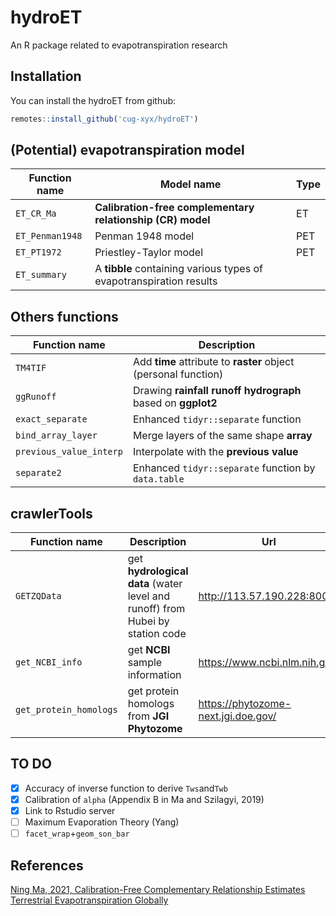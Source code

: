 # hydroET

An R package related to evapotranspiration research

## Installation

You can install the hydroET from github:

```R
remotes::install_github('cug-xyx/hydroET')
```

## (Potential) evapotranspiration model

| Function name   | Model name                                                   | Type |
| --------------- | ------------------------------------------------------------ | ---- |
| `ET_CR_Ma`      | **Calibration-free complementary relationship (CR) model**   | ET   |
| `ET_Penman1948` | Penman 1948 model                                            | PET  |
| `ET_PT1972`     | Priestley-Taylor model                                       | PET  |
| `ET_summary`    | A **tibble** containing various types of evapotranspiration results |      |

## Others functions

| Function name           | Description                                                  |
| ----------------------- | ------------------------------------------------------------ |
| `TM4TIF`                | Add **time** attribute to **raster** object (personal function) |
| `ggRunoff`              | Drawing **rainfall runoff hydrograph** based on **ggplot2**  |
| `exact_separate`        | Enhanced `tidyr::separate` function                          |
| `bind_array_layer`      | Merge layers of the same shape **array**                     |
| `previous_value_interp` | Interpolate with the **previous value**                      |
| `separate2`             | Enhanced `tidyr::separate` function by `data.table`          |

## crawlerTools

| Function name          | Description                                                  | Url                                 |
| ---------------------- | ------------------------------------------------------------ | ----------------------------------- |
| `GETZQData`            | get **hydrological data** (water level and runoff) from Hubei by station code | http://113.57.190.228:8001/         |
| `get_NCBI_info`        | get **NCBI** sample information                              | https://www.ncbi.nlm.nih.gov/       |
| `get_protein_homologs` | get protein homologs from **JGI Phytozome**                  | https://phytozome-next.jgi.doe.gov/ |

## TO DO

- [x] Accuracy of inverse function to derive `Tws`and`Twb`
- [x] Calibration of `alpha` (Appendix B in Ma and Szilagyi, 2019)
- [x] Link to Rstudio server
- [ ] Maximum Evaporation Theory (Yang)
- [ ] `facet_wrap`+`geom_son_bar`

## References

[Ning Ma, 2021, Calibration-Free Complementary Relationship Estimates Terrestrial Evapotranspiration Globally](https://agupubs.onlinelibrary.wiley.com/doi/full/10.1029/2021WR029691)
